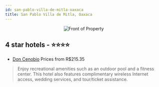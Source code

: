 ```yaml
---
id: san-pablo-villa-de-mitla-oaxaca
title: San Pablo Villa de Mitla, Oaxaca
---
```


<center><img src="https://i.travelapi.com/hotels/9000000/8160000/8156200/8156165/ad9777b5_z.jpg" alt="Front of Property" /></center>


##  4 star hotels - ⭐️⭐️⭐️⭐️

-    [Don Cenobio](https://us.hurb.com/hotels/san-pablo-villa-de-mitla/don-cenobio-JNP-JP128594?cmp=18055) Prices from R$215.35
   > Enjoy recreational amenities such as an outdoor pool and a fitness center. This hotel also features complimentary wireless Internet access, wedding services, and tour/ticket assistance.
